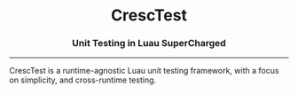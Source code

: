 <h1 align="center">
	CrescTest
</h1>
<h3 align="center">
	Unit Testing in Luau SuperCharged
</h3>

____

CrescTest is a runtime-agnostic Luau unit testing framework, with a focus on simplicity, and cross-runtime testing. 
